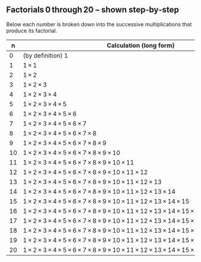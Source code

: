 ## Factorials 0 through 20 – shown step‑by‑step  

Below each number is broken down into the successive multiplications that produce its factorial.

| n | Calculation (long form) | Result |
|---|--------------------------|--------|
| 0 | (by definition) 1 | **1** |
| 1 | 1 × 1 | **1** |
| 2 | 1 × 2 | **2** |
| 3 | 1 × 2 × 3 | **6** |
| 4 | 1 × 2 × 3 × 4 | **24** |
| 5 | 1 × 2 × 3 × 4 × 5 | **120** |
| 6 | 1 × 2 × 3 × 4 × 5 × 6 | **720** |
| 7 | 1 × 2 × 3 × 4 × 5 × 6 × 7 | **5 040** |
| 8 | 1 × 2 × 3 × 4 × 5 × 6 × 7 × 8 | **40 320** |
| 9 | 1 × 2 × 3 × 4 × 5 × 6 × 7 × 8 × 9 | **362 880** |
|10| 1 × 2 × 3 × 4 × 5 × 6 × 7 × 8 × 9 × 10 | **3 628 800** |
|11| 1 × 2 × 3 × 4 × 5 × 6 × 7 × 8 × 9 × 10 × 11 | **39 916 800** |
|12| 1 × 2 × 3 × 4 × 5 × 6 × 7 × 8 × 9 × 10 × 11 × 12 | **479 001 600** |
|13| 1 × 2 × 3 × 4 × 5 × 6 × 7 × 8 × 9 × 10 × 11 × 12 × 13 | **6 227 020 800** |
|14| 1 × 2 × 3 × 4 × 5 × 6 × 7 × 8 × 9 × 10 × 11 × 12 × 13 × 14 | **87 178 291 200** |
|15| 1 × 2 × 3 × 4 × 5 × 6 × 7 × 8 × 9 × 10 × 11 × 12 × 13 × 14 × 15 | **1 307 674 368 000** |
|16| 1 × 2 × 3 × 4 × 5 × 6 × 7 × 8 × 9 × 10 × 11 × 12 × 13 × 14 × 15 × 16 | **20 922 789 888 000** |
|17| 1 × 2 × 3 × 4 × 5 × 6 × 7 × 8 × 9 × 10 × 11 × 12 × 13 × 14 × 15 × 16 × 17 | **355 687 428 096 000** |
|18| 1 × 2 × 3 × 4 × 5 × 6 × 7 × 8 × 9 × 10 × 11 × 12 × 13 × 14 × 15 × 16 × 17 × 18 | **6 402 373 705 728 000** |
|19| 1 × 2 × 3 × 4 × 5 × 6 × 7 × 8 × 9 × 10 × 11 × 12 × 13 × 14 × 15 × 16 × 17 × 18 × 19 | **121 645 100 408 832 000** |
|20| 1 × 2 × 3 × 4 × 5 × 6 × 7 × 8 × 9 × 10 × 11 × 12 × 13 × 14 × 15 × 16 × 17 × 18 × 19 × 20 | **2 432 902 008 176 640 000** |